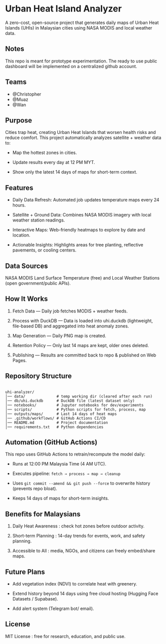 # Urban Heat Island Analyzer

A zero-cost, open-source project that generates daily maps of Urban Heat Islands (UHIs) in Malaysian cities using NASA MODIS and local weather data.

## Notes
This repo is meant for prototype experimentation. The ready to use public dashboard will be implemented on a centralized github account.

## Teams
- @Christopher
- @Muaz
- @Wan

## Purpose

Cities trap heat, creating Urban Heat Islands that worsen health risks and reduce comfort.
This project automatically analyzes satellite + weather data to:


- Map the hottest zones in cities.


- Update results every day at 12 PM MYT.


- Show only the latest 14 days of maps for short-term context.

## Features

- Daily Data Refresh: Automated job updates temperature maps every 24 hours.


- Satellite + Ground Data: Combines NASA MODIS imagery with local weather station readings.


- Interactive Maps: Web-friendly heatmaps to explore by date and location.


- Actionable Insights: Highlights areas for tree planting, reflective pavements, or cooling centers.

## Data Sources

NASA MODIS Land Surface Temperature (free) and Local Weather Stations (open government/public APIs).

## How It Works

1. Fetch Data — Daily job fetches MODIS + weather feeds.


2. Process with DuckDB — Data is loaded into uhi.duckdb (lightweight, file-based DB) and aggregated into heat anomaly zones.


3. Map Generation — Daily PNG map is created.


4. Retention Policy — Only last 14 maps are kept, older ones deleted.


5. Publishing — Results are committed back to repo & published on Web Pages.


## Repository Structure

```

uhi-analyzer/
│── data/              # temp working dir (cleared after each run)
│── db/uhi.duckdb      # DuckDB file (latest dataset only)
│── notebooks/         # Jupyter notebooks for dev/experiments
│── scripts/           # Python scripts for fetch, process, map
│── outputs/maps/      # Last 14 days of heat maps
│── .github/workflows/ # GitHub Actions CI/CD
│── README.md          # Project documentation
│── requirements.txt   # Python dependencies

```

## Automation (GitHub Actions)

This repo uses GitHub Actions to retrain/recompute the model daily:


- Runs at 12:00 PM Malaysia Time (4 AM UTC).

- Executes pipeline: `fetch → process → map → cleanup`

- Uses `git commit --amend && git push --force` to overwrite history (prevents repo bloat).

- Keeps 14 days of maps for short-term insights.


## Benefits for Malaysians

1. Daily Heat Awareness : check hot zones before outdoor activity.

2. Short-term Planning : 14-day trends for events, work, and safety planning.

3. Accessible to All : media, NGOs, and citizens can freely embed/share maps.


## Future Plans

- Add vegetation index (NDVI) to correlate heat with greenery.

- Extend history beyond 14 days using free cloud hosting (Hugging Face Datasets / Supabase).

- Add alert system (Telegram bot/ email).


## License

MIT License : free for research, education, and public use.
